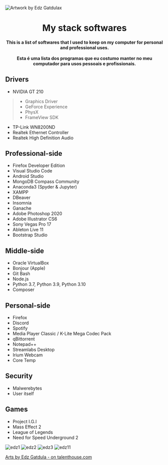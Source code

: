 ![Artwork by Edz Gatdulax](https://user-images.githubusercontent.com/101739918/159576694-f9b10d83-0bf6-4423-bc5a-ef50a50d31c6.jpg)

<div align="center">
<h1>My stack softwares</h1>
<h4>This is a list of softwares that I used to keep on my computer for personal and professional uses.<br/><br/>
Esta é uma lista dos programas que eu costumo manter no meu computador para usos pessoais e profissionais.</h4>
</div>

## Drivers
- NVIDIA GT 210
>- Graphics Driver
>- GeForce Experience
>- PhysX
>- FrameView SDK
- TP-Link WN8200ND
- Realtek Ethernet Controller
- Realtek High Definition Audio

## Professional-side
- Firefox Developer Edition
- Visual Studio Code
- Android Studio
- MongoDB Compass Community
- Anaconda3 (Spyder & Jupyter)
- XAMPP
- DBeaver
- Insomnia
- Ganache
- Adobe Photoshop 2020
- Adobe Illustrator CS6
- Sony Vegas Pro 17
- Ableton Live 11
- Bootstrap Studio

## Middle-side
- Oracle VirtualBox
- Bonjour (Apple)
- Git Bash
- Node.js
- Python 3.7, Python 3.9, Python 3.10
- Composer

## Personal-side
- Firefox
- Discord
- Spotify
- Media Player Classic / K-Lite Mega Codec Pack
- qBittorrent
- Notepad++
- Streamlabs Desktop
- Irium Webcam
- Core Temp

## Security
- Malwerebytes
- User itself

## Games
- Project I.G.I
- Mass Effect 2
- League of Legends
- Need for Speed Underground 2


![edz1](https://user-images.githubusercontent.com/101739918/159584168-20f6a301-e1be-4d2a-b51e-59cf11512341.png)
![edz2](https://user-images.githubusercontent.com/101739918/159584177-a87e8365-ce24-4ec8-8fb3-df90dcbbae8f.png)
![edz3](https://user-images.githubusercontent.com/101739918/159584181-00049f2d-8929-4b10-8567-1ace6e089482.png)
![edz11](https://user-images.githubusercontent.com/101739918/159584185-6a0ec205-78bc-4959-a03d-6e479b08306c.png)

[Arts by Edz Gatdula - on talenthouse.com](https://www.talenthouse.com/mamaedz)
